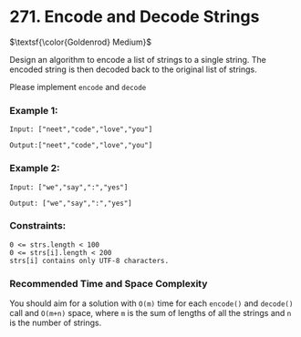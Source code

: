# 271. Encode and Decode Strings

$\textsf{\color{Goldenrod} Medium}$

Design an algorithm to encode a list of strings to a single string. The encoded string is then decoded back to the original list of strings.

Please implement `encode` and `decode`

### Example 1:

    Input: ["neet","code","love","you"]

    Output:["neet","code","love","you"]

### Example 2:

    Input: ["we","say",":","yes"]

    Output: ["we","say",":","yes"]

### Constraints:

    0 <= strs.length < 100
    0 <= strs[i].length < 200
    strs[i] contains only UTF-8 characters.

### Recommended Time and Space Complexity

You should aim for a solution with `O(m)` time for each `encode()` and `decode()` call and `O(m+n)` space, where `m` is the sum of lengths of all the strings and `n` is the number of strings.
